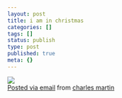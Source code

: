 ```yaml
---
layout: post
title: i am in christmas
categories: []
tags: []
status: publish
type: post
published: true
meta: {}
---
```




[![](http://posterous.com/getfile/files.posterous.com/charlesmartin/4btOKFAQSgIv8MYtYw3X19SMux8w6IZHv3ox87mSFy4UaDefcpYuHrj6ZLF1/IMG_5559.jpeg.scaled.500.jpg)](http://posterous.com/getfile/files.posterous.com/charlesmartin/A4QGL9OwafSSuinlDcNdcU88EwKWPG4knRBpmZ2mC1W2KOSPlMCRDQ2GISKQ/IMG_5559.jpeg.scaled.1000.jpg)  
[Posted via email](http://posterous.com)  from 
[charles martin](http://charlesmartin.posterous.com/i-am-in-christmas)
